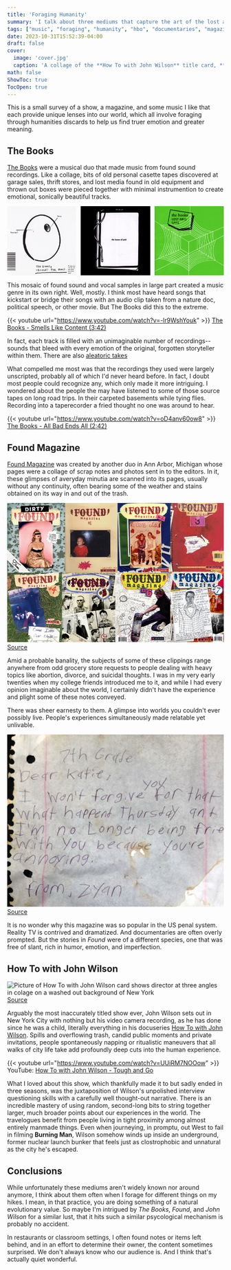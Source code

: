 ```yaml
---
title: 'Foraging Humanity'
summary: 'I talk about three mediums that capture the art of the lost and found'
tags: ["music", "foraging", "humanity", "hbo", "documentaries", "magazine", "lost+found", "culture"] 
date: 2023-10-31T15:52:39-04:00
draft: false
cover:
  image: 'cover.jpg'
  caption: 'A collage of the **How To with John Wilson** title card, **FOUND** magazine, and one of **The Books** albums'
math: false
ShowToc: true
TocOpen: true
---
```


This is a small survey of a show, a magazine, and some music I like that each provide unique lenses into our world, which all involve foraging through humanities discards to help us find truer emotion and greater meaning. 

## The Books

[The Books](https://en.wikipedia.org/wiki/The_Books) were a musical duo that made music from found sound recordings.  Like a collage, bits of old personal casette tapes discovered at garage sales, thrift stores, and lost media found in old equipment and thrown out boxes were pieced together with minimal instrumention to create emotional, sonically beautiful tracks.

<style>
  /* Define a custom class for the image container */
  .image-container {
    display: flex;
    justify-content: space-between;
  }

  /* Define a custom class for the images */
  .image-container img {
    width: 32%; 
  }
</style>

<div class="image-container">
  <img src="thought-for-food.jpg" alt="The Books: Though For Food (2002) cover art is an egg shape labeled 'thought' and a cavity labeled 'food'">
  <img src="lemon-of-pink.jpg" alt="Image 2">
  <img src="lost-and-safe.jpg" alt="Image 3">
</div>

This mosaic of found sound and vocal samples in large part created a music genre in its own right.  Well, mostly.  I think most have heard songs that kickstart or bridge their songs with an audio clip taken from a nature doc, political speech, or other movie.  But The Books did this to the extreme.

{{< youtube url="https://www.youtube.com/watch?v=-lr9WshYouk" >}} 
[The Books - Smells Like Content (3:42)](https://www.youtube.com/watch?v=-lr9WshYouk)

In fact, each track is filled with an unimaginable number of recordings--sounds that bleed with every emotion of the original, forgotten storyteller within them.  There are also [aleatoric takes](https://en.wikipedia.org/wiki/Aleatoric_music) 

What compelled me most was that the recordings they used were largely unscripted, probably all of which I'd never heard before.  In fact, I doubt most people could recognize any, which only made it more intriguing.  I wondered about the people the may have listened to some of those source tapes on long road trips.  In their carpeted basements while tying flies.  Recording into a taperecorder a fried thought no one was around to hear.

{{< youtube url="https://www.youtube.com/watch?v=oD4anv60ow8" >}}
[The Books - All Bad Ends All (2:42)](https://www.youtube.com/watch?v=oD4anv60ow8)

## Found Magazine

[Found Magazine](https://en.wikipedia.org/wiki/Found_Magazine) was created by another duo in Ann Arbor, Michigan whose pages were a collage of scrap notes and photos sent in to the editors.  In it, these glimpses of averyday minutia are scanned into its pages, usually without any continuity, often bearing some of the weather and stains obtained on its way in and out of the trash.

![4x2 grid of Found magazine covers over the years.  They all have a collage-like build quality to them.](FOUND+Magazine+Covers.jpg)
[Source](https://images.squarespace-cdn.com/content/507dba43c4aabcfd2216a447/1377200982709-D8CFHDZBV9GAUZ38NUC9/FOUND+Magazine+Covers.jpg?format=1000w&content-type=image%2Fjpeg)

Amid a probable banality, the subjects of some of these clippings range anywhere from odd grocery store requests to people dealing with heavy topics like abortion, divorce, and suicidal thoughts.  I was in my very early twenties when my college friends introduced me to it, and while I had every opinion imaginable about the world, I certainly didn't have the experience and plight some of these notes conveyed. 

There was sheer earnesty to them.  A glimpse into worlds you couldn't ever possibly live.
People's experiences simultaneously made relatable yet unlivable.

![FOUND scrap note says: "7th Grade. Dear Katie, I won't forgive you for that what happend Thursday ant I'm no Longer being frie with you because you're annoying. from, Zyan"](ANNOYING-crop.jpg)
[Source](http://foundmagazine.com/find/annoying/)

It is no wonder why this magazine was so popular in the US penal system.  Reality TV is contrived and dramatized.  And documentaries are often overly prompted.  But the stories in *Found* were of a different species, one that was free of slant, rich in humor, emotion, and imperfection.

## How To with John Wilson

![Picture of How To with John Wilson card shows director at three angles in colage on a washed out background of New York](How-To-With-John-Wilson.avif)
[Source](https://static1.colliderimages.com/wordpress/wp-content/uploads/2022/01/How-To-With-John-Wilson.jpg)

Arguably the most inaccurately titled show ever, John Wilson sets out in New York City with nothing but his video camera recording, as he has done since he was a child, literally everything in his docuseries [How To with John Wilson](https://en.wikipedia.org/wiki/How_To_with_John_Wilson).  Spills and overflowing trash, candid public moments and private invitations, people spontaneously napping or ritualistic maneuvers that all walks of city life take add profoundly deep cuts into the human experience.

{{< youtube url="https://www.youtube.com/watch?v=UUiRM7NOOow" >}}
YouTube: [How To with John Wilson - Tough and Go](https://www.youtube.com/watch?v=UUiRM7NOOow)

What I loved about this show, which thankfully made it to but sadly ended in three seasons, was the juxtaposition of Wilson's unpolished interview questioning skills with a carefully well thought-out narrative.  There is an incredible mastery of using random, second-long bits to string together larger, much broader points about our experiences in the world.  The travelogues benefit from people living in tight proximity among almost entirely manmade things.  Even when journeying, in promptu, out West to fail in filming **Burning Man**, Wilson somehow winds up inside an underground, former nuclear launch bunker that feels just as clostrophobic and unnatural as the city he's escaped.

## Conclusions

While unfortunately these mediums aren't widely known nor around anymore, I think about them often when I forage for different things on my hikes. 
I mean, in that practice, you are doing something of a natural evolutionary value.
So maybe I'm intrigued by *The Books*, *Found*, and *John Wilson* for a similar lust, that it hits such a similar psycological mechanism is probably no accident.

In restaurants or classroom settings, I often found notes or items left behind, and in an effort to determine their owner, the content sometimes surprised.  We don't always know who our audience is.  And I think that's actually quiet wonderful.

